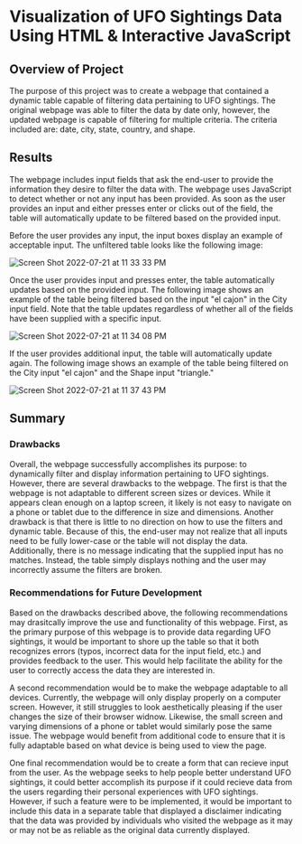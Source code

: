 # Visualization of UFO Sightings Data Using HTML & Interactive JavaScript
## Overview of Project
The purpose of this project was to create a webpage that contained a dynamic table capable of filtering data pertaining to UFO sightings. The original webpage was able to filter the data by date only, however, the updated webpage is capable of filtering for multiple criteria. The criteria included are: date, city, state, country, and shape. 

## Results
The webpage includes input fields that ask the end-user to provide the information they desire to filter the data with. The webpage uses JavaScript to detect whether or not any input has been provided. As soon as the user provides an input and either presses enter or clicks out of the field, the table will automatically update to be filtered based on the provided input. 

Before the user provides any input, the input boxes display an example of acceptable input. The unfiltered table looks like the following image:

![Screen Shot 2022-07-21 at 11 33 33 PM](https://user-images.githubusercontent.com/104606662/180369861-11a78236-ccb1-4837-a414-c241f4b0e226.png)

Once the user provides input and presses enter, the table automatically updates based on the provided input. The following image shows an example of the table being filtered based on the input "el cajon" in the City input field. Note that the table updates regardless of whether all of the fields have been supplied with a specific input. 

![Screen Shot 2022-07-21 at 11 34 08 PM](https://user-images.githubusercontent.com/104606662/180370056-ed4b91a3-1958-4f03-8f49-f85451818085.png)

If the user provides additional input, the table will automatically update again. The following image shows an example of the table being filtered on the City input "el cajon" and the Shape input "triangle."

![Screen Shot 2022-07-21 at 11 37 43 PM](https://user-images.githubusercontent.com/104606662/180370463-1eec3f18-dca0-47f2-b459-72769468b45b.png)

## Summary
### Drawbacks
Overall, the webpage successfully accomplishes its purpose: to dynamically filter and display information pertaining to UFO sightings. However, there are several drawbacks to the webpage. The first is that the webpage is not adaptable to different screen sizes or devices. While it appears clean enough on a laptop screen, it likely is not easy to navigate on a phone or tablet due to the difference in size and dimensions. Another drawback is that there is little to no direction on how to use the filters and dynamic table. Because of this, the end-user may not realize that all inputs need to be fully lower-case or the table will not display the data. Additionally, there is no message indicating that the supplied input has no matches. Instead, the table simply displays nothing and the user may incorrectly assume the filters are broken. 

### Recommendations for Future Development
Based on the drawbacks described above, the following recommendations may drasitcally improve the use and functionality of this webpage. First, as the primary purpose of this webpage is to provide data regarding UFO sightings, it would be important to shore up the table so that it both recognizes errors (typos, incorrect data for the input field, etc.) and provides feedback to the user. This would help facilitate the ability for the user to correctly access the data they are interested in.

A second recommendation would be to make the webpage adaptable to all devices. Currently, the webpage will only display properly on a computer screen. However, it still struggles to look aesthetically pleasing if the user changes the size of their browser widnow. Likewise, the small screen and varying dimensions of a phone or tablet would similarly pose the same issue. The webpage would benefit from additional code to ensure that it is fully adaptable based on what device is being used to view the page. 

One final recommendation would be to create a form that can recieve input from the user. As the webpage seeks to help people better understand UFO sightings, it could better accomplish its purpose if it could recieve data from the users regarding their personal experiences with UFO sightings. However, if such a feature were to be implemented, it would be important to include this data in a separate table that displayed a disclaimer indicating that the data was provided by individuals who visited the webpage as it may or may not be as reliable as the original data currently displayed. 
